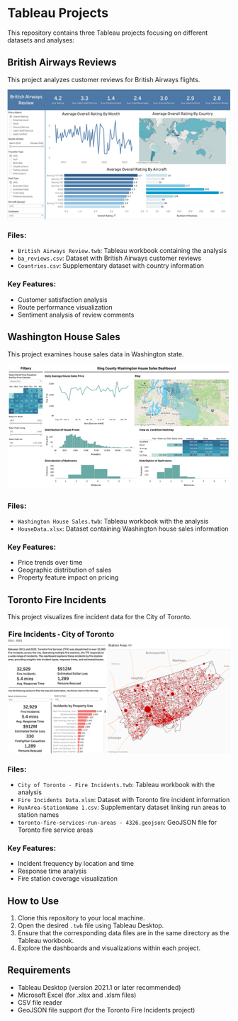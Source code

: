 # Tableau Projects

This repository contains three Tableau projects focusing on different datasets and analyses:

## British Airways Reviews

This project analyzes customer reviews for British Airways flights.

![British Airways Dashboard](Images/British_Airways_Revie_Dashboard.png)

### Files:
- `British Airways Review.twb`: Tableau workbook containing the analysis
- `ba_reviews.csv`: Dataset with British Airways customer reviews
- `Countries.csv`: Supplementary dataset with country information

### Key Features:
- Customer satisfaction analysis
- Route performance visualization
- Sentiment analysis of review comments

## Washington House Sales

This project examines house sales data in Washington state.

![Washington House Sales Dashboard](Images/Washington_House_Sales_Dashboard.png)

### Files:
- `Washington House Sales.twb`: Tableau workbook with the analysis
- `HouseData.xlsx`: Dataset containing Washington house sales information

### Key Features:
- Price trends over time
- Geographic distribution of sales
- Property feature impact on pricing

## Toronto Fire Incidents

This project visualizes fire incident data for the City of Toronto.

![Toronto Fire Incidents Dashboard](Images/Toronto_Fire_Incedents_Dashboard.png)

### Files:
- `City of Toronto - Fire Incidents.twb`: Tableau workbook with the analysis
- `Fire Incidents Data.xlsm`: Dataset with Toronto fire incident information
- `RunArea-StationName 1.csv`: Supplementary dataset linking run areas to station names
- `toronto-fire-services-run-areas - 4326.geojson`: GeoJSON file for Toronto fire service areas

### Key Features:
- Incident frequency by location and time
- Response time analysis
- Fire station coverage visualization

## How to Use

1. Clone this repository to your local machine.
2. Open the desired `.twb` file using Tableau Desktop.
3. Ensure that the corresponding data files are in the same directory as the Tableau workbook.
4. Explore the dashboards and visualizations within each project.

## Requirements

- Tableau Desktop (version 2021.1 or later recommended)
- Microsoft Excel (for .xlsx and .xlsm files)
- CSV file reader
- GeoJSON file support (for the Toronto Fire Incidents project)
